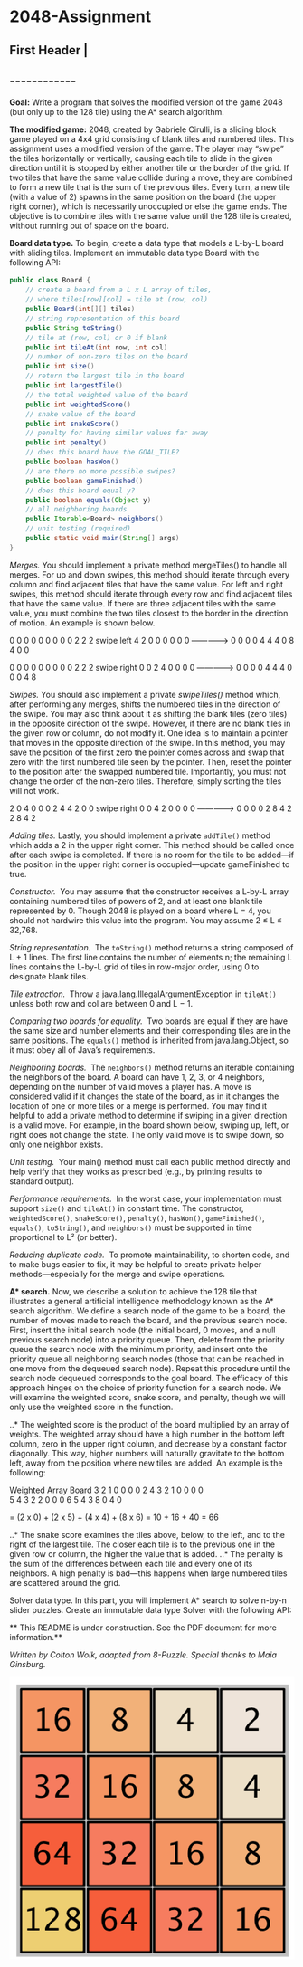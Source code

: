 # 2048-Assignment 
## First Header | 
## ------------


**Goal:** Write a program that solves the modified version of the game 2048 (but only up to the 128 tile) using the A* search algorithm.

**The modified game:** 2048, created by Gabriele Cirulli, is a sliding block game played on a 4x4 grid consisting of blank tiles and numbered tiles. This assignment uses a modified version of the game. The player may “swipe” the tiles horizontally or vertically, causing each tile to slide in the given direction until it is stopped by either another tile or the border of the grid. If two tiles that have the same value collide during a move, they are combined to form a new tile that is the sum of the previous tiles. Every turn, a new tile (with a value of 2) spawns in the same position on the board (the upper right corner), which is necessarily unoccupied or else the game ends. The objective is to combine tiles with the same value until the 128 tile is created, without running out of space on the board.

**Board data type.** To begin, create a data type that models a L-by-L board with sliding tiles. Implement an immutable data type Board with the following API:

```java
public class Board {
    // create a board from a L x L array of tiles,
    // where tiles[row][col] = tile at (row, col)
    public Board(int[][] tiles)
    // string representation of this board                            
    public String toString()
    // tile at (row, col) or 0 if blank           
    public int tileAt(int row, int col)
    // number of non-zero tiles on the board 
    public int size()
    // return the largest tile in the board
    public int largestTile()
    // the total weighted value of the board
    public int weightedScore()
    // snake value of the board
    public int snakeScore()
    // penalty for having similar values far away
    public int penalty()
    // does this board have the GOAL_TILE?
    public boolean hasWon()
    // are there no more possible swipes?
    public boolean gameFinished() 
    // does this board equal y?
    public boolean equals(Object y)
    // all neighboring boards
    public Iterable<Board> neighbors()
    // unit testing (required)
    public static void main(String[] args)
}

```

*Merges.* You should implement a private method mergeTiles() to handle all merges. For up and down swipes, this method should iterate through every column and find adjacent tiles that have the same value. For left and right swipes, this method should iterate through every row and find adjacent tiles that have the same value. If there are three adjacent tiles with the same value, you must combine the two tiles closest to the border in the direction of motion. An example is shown below. 

0   0   0   0                                  0   0   0   0
0   2   2   2          swipe left         4   2   0   0
0   0   0   0       —————>     0   0   0   0
4   4   4   0                                  8   4   0   0

0   0   0   0                                  0   0   0   0
0   2   2   2         swipe right       0   0   2   4
0   0   0   0       —————>     0   0   0   0
4   4   4   0                                  0   0   4   8

*Swipes.* You should also implement a private *swipeTiles()* method which, after performing any merges, shifts the numbered tiles in the direction of the swipe. You may also think about it as shifting the blank tiles (zero tiles) in the opposite direction of the swipe. However, if there are no blank tiles in the given row or column, do not modify it. One idea is to maintain a pointer that moves in the opposite direction of the swipe. In this method, you may save the position of the first zero the pointer comes across and swap that zero with the first numbered tile seen by the pointer. Then, reset the pointer to the position after the swapped numbered tile. Importantly, you must not change the order of the non-zero tiles. Therefore, simply sorting the tiles will not work.

2   0   4   0                                  0   0   2   4
4   2   0   0         swipe right       0   0   4   2
0   0   0   0       —————>     0   0   0   0
2   8   4   2                                  2   8   4   2

*Adding tiles.* Lastly, you should implement a private `addTile()` method which adds a 2 in the upper right corner. This method should be called once after each swipe is completed. If there is no room for the tile to be added—if the position in the upper right corner is occupied—update gameFinished to true. 

*Constructor.*  You may assume that the constructor receives a L-by-L array containing numbered tiles of powers of 2, and at least one blank tile represented by 0. Though 2048 is played on a board where L = 4, you should not hardwire this value into the program. You may assume 2 ≤ L ≤ 32,768.

*String representation.*  The `toString()` method returns a string composed of L + 1 lines. The first line contains the number of elements n; the remaining L lines contains the L-by-L grid of tiles in row-major order, using 0 to designate blank tiles.

*Tile extraction.*  Throw a java.lang.IllegalArgumentException in `tileAt()` unless both row and col are between 0 and L − 1. 

*Comparing two boards for equality.*  Two boards are equal if they are have the same size and number elements and their corresponding tiles are in the same positions. The `equals()` method is inherited from java.lang.Object, so it must obey all of Java’s requirements.

*Neighboring boards.*  The `neighbors()` method returns an iterable containing the neighbors of the board. A board can have 1, 2, 3, or 4 neighbors, depending on the number of valid moves a player has. A move is considered valid if it changes the state of the board, as in it changes the location of one or more tiles or a merge is performed. You may find it helpful to add a private method to determine if swiping in a given direction is a valid move. For example, in the board shown below, swiping up, left, or right does not change the state. The only valid move is to swipe down, so only one neighbor exists.

*Unit testing.*  Your main() method must call each public method directly and help verify that they works as prescribed (e.g., by printing results to standard output).

*Performance requirements.*  In the worst case, your implementation must support `size()` and `tileAt()` in constant time. The constructor,  `weightedScore()`, `snakeScore()`, `penalty()`, `hasWon()`, `gameFinished()`, `equals()`, `toString()`, and `neighbors()` must be supported in time proportional to L² (or better). 

*Reducing duplicate code.*  To promote maintainability, to shorten code, and to make bugs easier to fix, it may be helpful to create private helper methods—especially for the merge and swipe operations.

**A\* search.** Now, we describe a solution to achieve the 128 tile that illustrates a general artificial intelligence methodology known as the A\* search algorithm. We define a search node of the game to be a board, the number of moves made to reach the board, and the previous search node. First, insert the initial search node (the initial board, 0 moves, and a null previous search node) into a priority queue. Then, delete from the priority queue the search node with the minimum priority, and insert onto the priority queue all neighboring search nodes (those that can be reached in one move from the dequeued search node). Repeat this procedure until the search node dequeued corresponds to the goal board.
The efficacy of this approach hinges on the choice of priority function for a search node. We will examine the weighted score, snake score, and penalty, though we will only use the weighted score in the function.

..* The weighted score is the product of the board multiplied by an array of weights. The weighted array should have a high number in the bottom left column, zero in the upper right column, and decrease by a constant factor diagonally. This way, higher numbers will naturally gravitate to the bottom left, away from the position where new tiles are added. An example is the following:

Weighted Array                             Board
      3   2   1   0                             0   0   0   2
      4   3   2   1                             0   0   0   0           
      5   4   3   2                             2   0   0   0 
      6   5   4   3                             8   0   4   0

 = (2 x 0) + (2 x 5) + (4 x 4) + (8 x 6)  = 10 + 16 + 40 = 66

..* The snake score examines the tiles above, below, to the left, and to the right of the largest tile. The closer each tile is to the previous one in the given row or column, the higher the value that is added.
..* The penalty is the sum of the differences between each tile and every one of its neighbors. A high penalty is bad—this happens when large numbered tiles are scattered around the grid.

Solver data type. In this part, you will implement A* search to solve n-by-n slider puzzles. Create an immutable data type Solver with the following API:




** This README is under construction. See the PDF document for more information.**

*Written by Colton Wolk, adapted from 8-Puzzle. Special thanks to Maia Ginsburg.*

![Image of Game Board](https://github.com/cbwolk/2048-Assignment/blob/master/images/Full2048Board.png)
